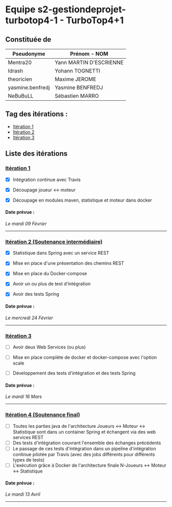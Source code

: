 # Equipe s2-gestiondeprojet-turbotop4-1 - TurboTop4+1

## Constituée de
| Pseudonyme  | Prénom - NOM |
| ----------- | ------------ |
| Mentra20  | Yann MARTIN D'ESCRIENNE  |
| Idrash | Yohann TOGNETTI |
| theoricien  | Maxime JEROME  |
| yasmine.benfredj | Yasmine BENFREDJ |
| NeBuBuLL | Sébastien MARRO |

## Tag des itérations : 
- [Itération 1](https://github.com/uca-m1informatique-softeng/s2-gestiondeprojet-turbotop4-1/tree/LIVRAISON1)  
- [Itération 2](https://github.com/uca-m1informatique-softeng/s2-gestiondeprojet-turbotop4-1/tree/LIVRAISON2)  
- [Itération 3](https://github.com/uca-m1informatique-softeng/s2-gestiondeprojet-turbotop4-1/tree/LIVRAISON3)

## Liste des itérations

### [Itération 1](https://github.com/uca-m1informatique-softeng/s2-gestiondeprojet-turbotop4-1/milestone/1)
- [X] Intégration continue avec Travis   
- [X] Découpage joueur ↔ moteur   
- [X] Découpage en modules maven, statistique et moteur dans docker   


#### Date prévue :  

*Le mardi 09 Février*  

-----------------------------------------------

### [Itération 2 (Soutenance intermédiaire)](https://github.com/uca-m1informatique-softeng/s2-gestiondeprojet-turbotop4-1/milestone/2)
- [X] Statistique dans Spring avec un service REST  
- [X] Mise en place d'une présentation des chemins REST 
- [X] Mise en place du Docker-compose 
- [X] Avoir un ou plus de test d'intégration 
- [X] Avoir des tests Spring


#### Date prévue :  

*Le mercredi 24 Février*  

-----------------------------------------------

### [Itération 3](https://github.com/uca-m1informatique-softeng/s2-gestiondeprojet-turbotop4-1/milestone/3)
- [ ] Avoir deux Web Services (ou plus) 
- [ ] Mise en place complète de docker et docker-compose avec l'option scale  
- [ ] Développement des tests d'intégration et des tests Spring  


#### Date prévue :  

*Le mardi 16 Mars*  

-----------------------------------------------

### [Itération 4 (Soutenance final)](https://github.com/uca-m1informatique-softeng/s2-gestiondeprojet-turbotop4-1/milestone/4)
- [ ] Toutes les parties java de l'architecture Joueurs ↔ Moteur ↔ Statistique sont dans un container Spring et échangent via des web services REST
- [ ] Des tests d'intégration couvrant l'ensemble des échanges précédents  
- [ ] Le passage de ces tests d'intégration dans un pipeline d'intégration continue pilotée par Travis (avec des jobs différents pour différents types de tests)  
- [ ] L'exécution grâce à Docker de l'architecture finale N-Joueurs ↔ Moteur ↔ Statistique

#### Date prévue :  

*Le mardi 13 Avril*  

-----------------------------------------------

